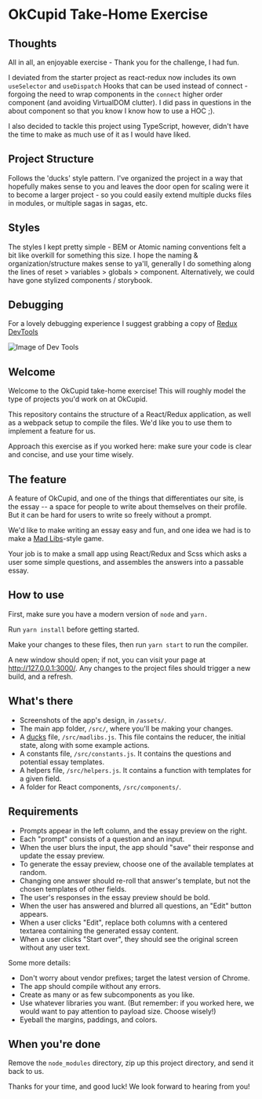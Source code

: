 # OkCupid Take-Home Exercise

## Thoughts

All in all, an enjoyable exercise - Thank you for the challenge, I had fun. 

I deviated from the starter project as react-redux now includes its own `useSelector` and `useDispatch` Hooks that can be used instead of connect - forgoing the need to wrap components in the `connect` higher order component (and avoiding VirtualDOM clutter). I did pass in questions in the about component so that you know I know how to use a HOC ;). 

I also decided to tackle this project using TypeScript, however, didn't have the time to make as much use of it as I would have liked. 

## Project Structure

Follows the 'ducks' style pattern. I've organized the project in a way that hopefully makes sense to you and leaves the door open for scaling were it to become a larger project - so you could easily extend multiple ducks files in modules, or multiple sagas in sagas, etc.

## Styles

The styles I kept pretty simple - BEM or Atomic naming conventions felt a bit like overkill for something this size. I hope the naming & organization/structure makes sense to ya'll, generally I do something along the lines of reset > variables > globals > component. Alternatively, we could have gone stylized components / storybook.

## Debugging

For a lovely debugging experience I suggest grabbing a copy of [Redux DevTools](https://chrome.google.com/webstore/detail/redux-devtools/lmhkpmbekcpmknklioeibfkpmmfibljd?hl=en)

![Image of Dev Tools](https://i.ibb.co/jfpH4jg/devtools.png)


## Welcome

Welcome to the OkCupid take-home exercise! This will roughly model the type of
projects you'd work on at OkCupid.

This repository contains the structure of a React/Redux application, as well as
a webpack setup to compile the files. We'd like you to use them to implement a
feature for us.

Approach this exercise as if you worked here: make sure your code is clear and
concise, and use your time wisely.

## The feature

A feature of OkCupid, and one of the things that differentiates our site, is
the essay -- a space for people to write about themselves on their profile. But
it can be hard for users to write so freely without a prompt.

We'd like to make writing an essay easy and fun, and one idea we had is to make
a [Mad Libs](https://en.wikipedia.org/wiki/Mad_Libs)-style game.

Your job is to make a small app using React/Redux and Scss which asks a user
some simple questions, and assembles the answers into a passable essay.

## How to use

First, make sure you have a modern version of `node` and `yarn.`

Run `yarn install` before getting started.

Make your changes to these files, then run `yarn start` to run the compiler.

A new window should open; if not, you can visit your page at
http://127.0.0.1:3000/. Any changes to the project files should trigger a new
build, and a refresh.

## What's there

* Screenshots of the app's design, in `/assets/`.
* The main app folder, `/src/`, where you'll be making your changes.
* A [ducks](https://medium.com/@scbarrus/the-ducks-file-structure-for-redux-d63c41b7035c#.5chqfp84p)
  file, `/src/madlibs.js`. This file contains the reducer, the initial state,
  along with some example actions.
* A constants file, `/src/constants.js`. It contains the questions and
  potential essay templates.
* A helpers file, `/src/helpers.js`. It contains a function with templates
  for a given field.
* A folder for React components, `/src/components/`.

## Requirements

* Prompts appear in the left column, and the essay preview on the right.
* Each "prompt" consists of a question and an input.
* When the user blurs the input, the app should "save" their response and
  update the essay preview.
* To generate the essay preview, choose one of the available templates at
  random.
* Changing one answer should re-roll that answer's template, but not the
  chosen templates of other fields.
* The user's responses in the essay preview should be bold.
* When the user has answered and blurred all questions, an "Edit" button
  appears.
* When a user clicks "Edit", replace both columns with a centered textarea
  containing the generated essay content.
* When a user clicks "Start over", they should see the original screen
  without any user text.

Some more details:

* Don't worry about vendor prefixes; target the latest version of Chrome.
* The app should compile without any errors.
* Create as many or as few subcomponents as you like.
* Use whatever libraries you want. (But remember: if you worked here, we would
  want to pay attention to payload size. Choose wisely!)
* Eyeball the margins, paddings, and colors.

## When you're done

Remove the `node_modules` directory, zip up this project directory, and send it
back to us.

Thanks for your time, and good luck! We look forward to hearing from you!